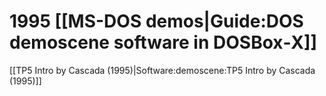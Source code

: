 # 1995 [[MS-DOS demos|Guide:DOS demoscene software in DOSBox‐X]]

[[TP5 Intro by Cascada (1995)|Software:demoscene:TP5 Intro by Cascada (1995)]]  

